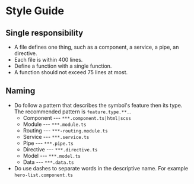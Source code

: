 # Style Guide
## Single responsibility
* A file defines one thing, such as a component, a service, a pipe, an directive.<br/>
* Each file is within 400 lines.<br/>
* Define a function with a single function.<br/>
* A function should not exceed 75 lines at most.<br/>
## Naming
* Do follow a pattern that describes the symbol's feature then its type. The recommended pattern is `feature.type.**.`.<br/>
  * Component ---   `***.component.ts|html|scss`
  * Module ---   `***.module.ts`
  * Routing ---   `***-routing.module.ts`
  * Service ---   `***.service.ts`
  * Pipe ---   `***.pipe.ts`
  * Directive ---   `***.directive.ts`
  * Model ---   `***.model.ts`
  * Data ---   `***.data.ts`
* Do use dashes to separate words in the descriptive name. For example `hero-list.component.ts` <br/>


  




